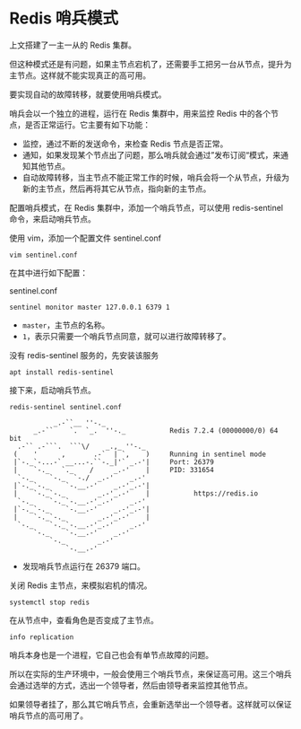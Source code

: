 # Redis 哨兵模式

上文搭建了一主一从的 Redis 集群。

但这种模式还是有问题，如果主节点宕机了，还需要手工把另一台从节点，提升为主节点。这样就不能实现真正的高可用。

要实现自动的故障转移，就要使用哨兵模式。

哨兵会以一个独立的进程，运行在 Redis 集群中，用来监控 Redis 中的各个节点，是否正常运行。它主要有如下功能：

- 监控，通过不断的发送命令，来检查 Redis 节点是否正常。
- 通知，如果发现某个节点出了问题，那么哨兵就会通过”发布订阅“模式，来通知其他节点。
- 自动故障转移，当主节点不能正常工作的时候，哨兵会将一个从节点，升级为新的主节点，然后再将其它从节点，指向新的主节点。

配置哨兵模式，在 Redis 集群中，添加一个哨兵节点，可以使用 redis-sentinel 命令，来启动哨兵节点。

使用 vim，添加一个配置文件 sentinel.conf

```shell
vim sentinel.conf
```

在其中进行如下配置：

sentinel.conf

```shell
sentinel monitor master 127.0.0.1 6379 1
```

- `master`，主节点的名称。
- `1`，表示只需要一个哨兵节点同意，就可以进行故障转移了。

没有 redis-sentinel 服务的，先安装该服务

```shell
apt install redis-sentinel
```

接下来，启动哨兵节点。

```shell
redis-sentinel sentinel.conf
```

```text
           _.-``__ ''-._
      _.-``    `.  `_.  ''-._           Redis 7.2.4 (00000000/0) 64 bit
  .-`` .-```.  ```\/    _.,_ ''-._
 (    '      ,       .-`  | `,    )     Running in sentinel mode
 |`-._`-...-` __...-.``-._|'` _.-'|     Port: 26379
 |    `-._   `._    /     _.-'    |     PID: 331654
  `-._    `-._  `-./  _.-'    _.-'
 |`-._`-._    `-.__.-'    _.-'_.-'|
 |    `-._`-._        _.-'_.-'    |           https://redis.io
  `-._    `-._`-.__.-'_.-'    _.-'
 |`-._`-._    `-.__.-'    _.-'_.-'|
 |    `-._`-._        _.-'_.-'    |
  `-._    `-._`-.__.-'_.-'    _.-'
      `-._    `-.__.-'    _.-'
          `-._        _.-'
              `-.__.-'
```

- 发现哨兵节点运行在 26379 端口。

关闭 Redis 主节点，来模拟宕机的情况。

```shell
systemctl stop redis
```

在从节点中，查看角色是否变成了主节点。

```shell
info replication
```

哨兵本身也是一个进程，它自己也会有单节点故障的问题。

所以在实际的生产环境中，一般会使用三个哨兵节点，来保证高可用。这三个哨兵会通过选举的方式，选出一个领导者，然后由领导者来监控其他节点。

如果领导者挂了，那么其它哨兵节点，会重新选举出一个领导者。这样就可以保证哨兵节点的高可用了。
